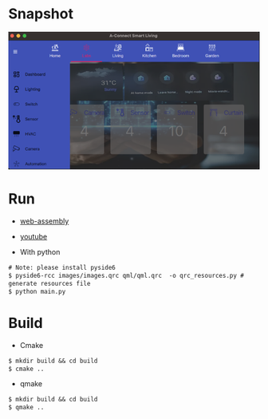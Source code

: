 
# Snapshot
![snapshot-1](https://github.com/avble/qt_mock/blob/main/doc/images/home_automation.png?raw=true)

# Run
* [web-assembly](https://avble.github.io/assets/avhome.html)

* [youtube](https://www.youtube.com/watch?v=s6Nf_M1NGOU)

* With python
``` shell
# Note: please install pyside6
$ pyside6-rcc images/images.qrc qml/qml.qrc  -o qrc_resources.py # generate resources file
$ python main.py
```


# Build 
* Cmake
```shell
$ mkdir build && cd build
$ cmake ..
```

* qmake
``` shell
$ mkdir build && cd build
$ qmake ..
```

